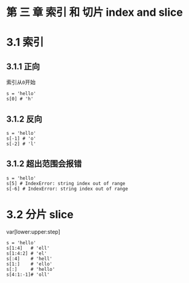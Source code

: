 # 第 三 章 索引 和 切片 index and slice

# 3.1 索引

## 3.1.1 正向
索引从```0```开始
```
s = 'hello'
s[0] # 'h'
```
## 3.1.2 反向
```
s = 'hello'
s[-1] # 'o'
s[-2] # 'l'
```
## 3.1.2 超出范围会报错
```
s = 'hello'
s[5] # IndexError: string index out of range
s[-6] # IndexError: string index out of range
```

# 3.2 分片 slice
var[lower:upper:step]
```
s = 'hello'
s[1:4]   # 'ell'
s[1:4:2] # 'el'
s[:4]    # 'hell'
s[1:]    # 'ello'
s[:]     # 'hello'
s[4:1:-1]# 'oll'
```











